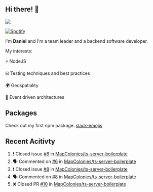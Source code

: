 ## Hi there! 👋

<p>
  <img src="https://github-readme-stats.vercel.app/api?username=syncush&theme=tokyonight">
</p>

[![Spotify](https://novatorem-rust.vercel.app/api/spotify)](https://open.spotify.com/user/syncush)

I'm **Daniel** and I'm a team leader and a backend software developer.

My interests:

⚡ NodeJS

☑️ Testing techniques and best practices

🌍 Geospatiality

🧠 Event driven architectures

## Packages
Check out my first npm package: [slack-emojis](https://www.npmjs.com/package/slack-emojis)

## Recent Acitivty
<!--START_SECTION:activity-->
1. ❗️ Closed issue [#6](https://github.com/MapColonies/ts-server-boilerplate/issues/6) in [MapColonies/ts-server-boilerplate](https://github.com/MapColonies/ts-server-boilerplate)
2. 🗣 Commented on [#6](https://github.com/MapColonies/ts-server-boilerplate/issues/6) in [MapColonies/ts-server-boilerplate](https://github.com/MapColonies/ts-server-boilerplate)
3. ❗️ Closed issue [#8](https://github.com/MapColonies/ts-server-boilerplate/issues/8) in [MapColonies/ts-server-boilerplate](https://github.com/MapColonies/ts-server-boilerplate)
4. 🗣 Commented on [#8](https://github.com/MapColonies/ts-server-boilerplate/issues/8) in [MapColonies/ts-server-boilerplate](https://github.com/MapColonies/ts-server-boilerplate)
5. ❌ Closed PR [#10](https://github.com/MapColonies/ts-server-boilerplate/pull/10) in [MapColonies/ts-server-boilerplate](https://github.com/MapColonies/ts-server-boilerplate)
<!--END_SECTION:activity-->
